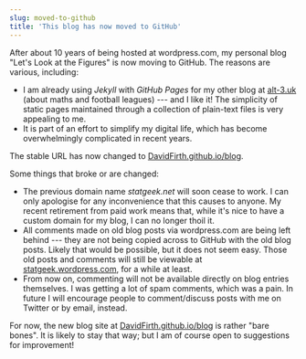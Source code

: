 ```yaml
---
slug: moved-to-github
title: 'This blog has now moved to GitHub'
---
```


After about 10 years of being hosted at wordpress.com, my personal blog "Let's Look at the Figures" is now moving to GitHub.  The reasons are various, including:

* I am already using _Jekyll_ with _GitHub Pages_ for my other blog at [alt-3.uk](https://alt-3.uk) (about maths and football leagues) --- and I like it! The simplicity of static pages maintained through a collection of plain-text files is very appealing to me.
* It is part of an effort to simplify my digital life, which has become overwhelmingly complicated in recent years.

The stable URL has now changed to [DavidFirth.github.io/blog](https://DavidFirth.github.io/blog). 

Some things that broke or are changed:

* The previous domain name _statgeek.net_ will soon cease to work. I can only apologise for any inconvenience that this causes to anyone. My recent retirement from paid work means that, while it's nice to have a custom domain for my blog, I can no longer thoil it.
* All comments made on old blog posts via wordpress.com are being left behind --- they are not being copied across to GitHub with the old blog posts. Likely that would be possible, but it does not seem easy.  Those old posts and comments will still be viewable at [statgeek.wordpress.com](https://statgeek.wordpress.com), for a while at least.
* From now on, commenting will not be available directly on blog entries themselves. I was getting a lot of spam comments, which was a pain. In future I will encourage people to comment/discuss posts with me on Twitter or by email, instead.

For now, the new blog site at [DavidFirth.github.io/blog](https://DavidFirth.github.io/blog) is rather "bare bones".  It is likely to stay that way; but I am of course open to suggestions for improvement!
